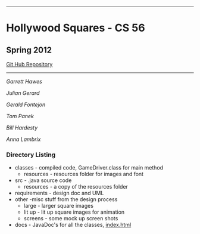 ------

# Hollywood Squares - CS 56 
## Spring 2012
[Git Hub Repository](http://www.github.com/hawesg/cs56hs)

------

*Garrett Hawes*

*Julian Gerard*

*Gerald Fontejon*

*Tom Panek*

*Bill Hardesty*

*Anna Lambrix* 


### Directory Listing
* classes - compiled code, GameDriver.class for main method
    * resources - resources folder for images and font
* src - .java source code
    * resources - a copy of the resources folder 
* requirements - design doc and UML
* other -misc stuff from the design process 
    * large - larger square images
    * lit up - lit up square images for animation 
    * screens - some mock up screen shots
* docs - JavaDoc's for all the classes, [index.html](docs/index.html)
